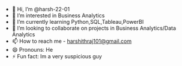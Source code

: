 - 👋 Hi, I’m @harsh-22-01
- 👀 I’m interested in Business Analytics
- 🌱 I’m currently learning Python,SQL,Tableau,PowerBI
- 💞️ I’m looking to collaborate on projects in Business Analytics/Data Analytics
- 📫 How to reach me - harshithraj101@gmail.com
- 😄 Pronouns: He
- ⚡ Fun fact: Im a very suspicious guy

<!---
harsh-22-01/harsh-22-01 is a ✨ special ✨ repository because its `README.md` (this file) appears on your GitHub profile.
You can click the Preview link to take a look at your changes.
--->
